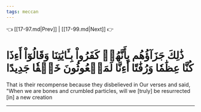 ```yaml
---
tags: meccan
---
```


👈 [[17-97.md|Prev]] | [[17-99.md|Next]] 👉

# ذَٰلِكَ جَزَآؤُهُم بِأَنَّهُمۡ كَفَرُواْ بِـَٔايَٰتِنَا وَقَالُوٓاْ أَءِذَا كُنَّا عِظَٰمٗا وَرُفَٰتًا أَءِنَّا لَمَبۡعُوثُونَ خَلۡقٗا جَدِيدًا

That is their recompense because they disbelieved in Our verses and said, "When we are bones and crumbled particles, will we [truly] be resurrected [in] a new creation

---

